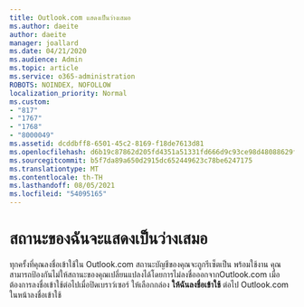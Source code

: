 ```yaml
---
title: Outlook.com แสดงเป็นว่างเสมอ
ms.author: daeite
author: daeite
manager: joallard
ms.date: 04/21/2020
ms.audience: Admin
ms.topic: article
ms.service: o365-administration
ROBOTS: NOINDEX, NOFOLLOW
localization_priority: Normal
ms.custom:
- "817"
- "1767"
- "1768"
- "8000049"
ms.assetid: dcddbff8-6501-45c2-8169-f18de7613d81
ms.openlocfilehash: d6b19c87862d205fd4351a51331fd666d9c93ce98d48088629f054fe22b68c53
ms.sourcegitcommit: b5f7da89a650d2915dc652449623c78be6247175
ms.translationtype: MT
ms.contentlocale: th-TH
ms.lasthandoff: 08/05/2021
ms.locfileid: "54095165"
---
```

# <a name="my-status-always-shows-as-available"></a>สถานะของฉันจะแสดงเป็นว่างเสมอ

ทุกครั้งที่คุณลงชื่อเข้าใช้ใน Outlook.com สถานะบัญชีของคุณจะถูกรีเซ็ตเป็น พร้อมใช้งาน คุณสามารถป้องกันไม่ให้สถานะของคุณเปลี่ยนแปลงได้โดยการไม่ลงชื่อออกจากOutlook.com เมื่อต้องการลงชื่อเข้าใช้ต่อไปเมื่อปิดเบราว์เซอร์ ให้เลือกกล่อง **ให้ฉันลงชื่อเข้าใช้** ต่อไป Outlook.com ในหน้าลงชื่อเข้าใช้
